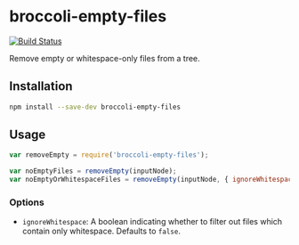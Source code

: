 # broccoli-empty-files

[![Build Status](https://travis-ci.org/zackthehuman/broccoli-empty-files.svg?branch=master)](https://travis-ci.org/zackthehuman/broccoli-empty-files)

Remove empty or whitespace-only files from a tree.

## Installation

```bash
npm install --save-dev broccoli-empty-files
```

## Usage

```js
var removeEmpty = require('broccoli-empty-files');

var noEmptyFiles = removeEmpty(inputNode);
var noEmptyOrWhitespaceFiles = removeEmpty(inputNode, { ignoreWhitespace: true });
```

### Options

* `ignoreWhitespace`: A boolean indicating whether to filter out files which
  contain only whitespace. Defaults to `false`.
